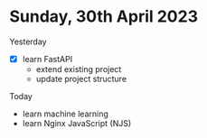 # Sunday, 30th April 2023

Yesterday
- [x] learn FastAPI
	- extend existing project
	- update project structure

Today
- learn machine learning
- learn Nginx JavaScript (NJS)
